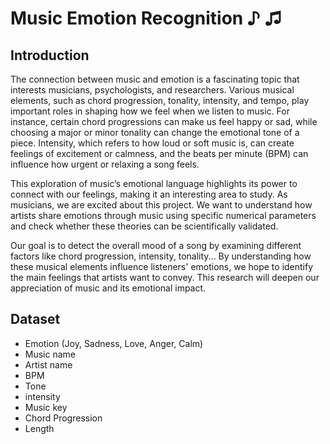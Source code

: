 # Music Emotion Recognition ♪ ♫

## Introduction
The connection between music and emotion is a fascinating topic that interests musicians, psychologists,
and researchers. Various musical elements, such as chord progression, tonality, intensity, and tempo,
play important roles in shaping how we feel when we listen to music. For instance, certain chord
progressions can make us feel happy or sad, while choosing a major or minor tonality can change the
emotional tone of a piece. Intensity, which refers to how loud or soft music is, can create feelings of
excitement or calmness, and the beats per minute (BPM) can influence how urgent or relaxing a song
feels.

This exploration of music’s emotional language highlights its power to connect with our feelings,
making it an interesting area to study. As musicians, we are excited about this project. We want to
understand how artists share emotions through music using specific numerical parameters and check
whether these theories can be scientifically validated.

Our goal is to detect the overall mood of a song by examining different factors like chord progression,
intensity, tonality... By understanding how these musical elements influence listeners' emotions, we hope
to identify the main feelings that artists want to convey. This research will deepen our appreciation of
music and its emotional impact.

## Dataset
- Emotion (Joy, Sadness, Love, Anger, Calm)
- Music name
- Artist name
- BPM
- Tone
- intensity
- Music key
- Chord Progression
- Length
